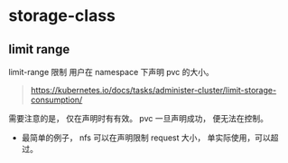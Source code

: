 # storage-class


## limit range

limit-range 限制 用户在 namespace 下声明 pvc 的大小。

> https://kubernetes.io/docs/tasks/administer-cluster/limit-storage-consumption/

需要注意的是， 仅在声明时有有效。 pvc 一旦声明成功， 便无法在控制。
+ 最简单的例子， nfs 可以在声明限制 request 大小， 单实际使用，可以超过。
